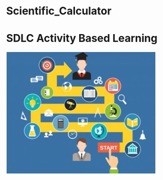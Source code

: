 # Scientific_Calculator

# SDLC Activity Based Learning 

![Banner](https://github.com/sammy-9930/Examination_Management_System/blob/main/1_Requirements/banner.png)
